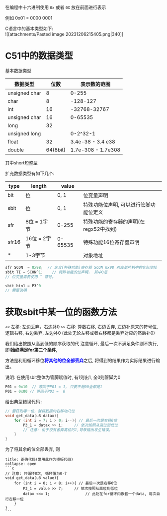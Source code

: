 在编程中十六进制使用 `0x` 或者 `0X` 放在前面进行表示

例如 0x01 = 0000 0001 

C语言中的基本类型如下:  
![[attachments/Pasted image 20231206215405.png|340]]

# C51中的数据类型

基本数据类型

| 数据类型      | 位数     | 表示数的范围       |
| ------------- | -------- | ------------------ |
| unsigned char | 8        | 0-255              |
| char          | 8        | -128-127           |
| int           | 16       | -32768-32767       |
| unsigned char | 16       | 0-65535            |
| long          | 32       |                    |
| unsigned long |          | 0-2^32-1           |
| float         | 32       | 3.4e-38 - 3.4 e38  |
| double        | 64(8bit) | 1.7e-308 - 1.7e308 |

其中short短整型 


扩充数据类型有如下几个: 

| type  | length       | value   |                                        |
| ----- | ------------ | ------- | -------------------------------------- |
| bit   | 位           | 0, 1    | 位变量声明                             |
| sbit  | 位           | 0, 1    | 特殊功能位声明, 可以进行管脚功能位定义 |
| sfr   | 8位 = 1字节  | 0-255   | 特殊功能的寄存器的声明(在regx52中找到) |
| sfr16 | 16位 = 2字节 | 0-65535 | 特殊功能16位寄存器声明                   |
| *     | 1-3字节      |         | 对象地址                               | 

```c 
sfr SCON  = 0x98;  // 定义(特殊功能)寄存器 SCON 0x98 对应单片机中的实际地址 
sbit TI = SCON^1;    // 特殊功能的位声明， 其中0是
// 位变量需要使用 ^ 符号。

sbit btn1 = P3^0
// 需要说明 

``` 


# 获取sbit中某一位的函数方法

`<<` 左移: 左边丢弃，右边补0 
`>>` 右移:  算数右移, 右边丢弃, 左边补原来的符号位, 逻辑右移, 右边丢弃, 左边补0 (此处无论左移或者右移都是丢弃对应的然后补0)

我们给出按照从高到低的顺序获取的代
注意循环, 最后一次不满足条件则不执行, 即**i始终满足for第二个条件**, 

方法是利用循环移位<b><mark style="background: transparent; color: blue">将其他的位全部丢弃</mark></b>之后, 将得到的结果作为实际结果进行输出。

说明: 在使用sbit整体为管脚赋值时, 有1则出1, 全0则管脚为0
```c
P01 = 0x10  // 等同于P01 = 1, 只要不是00全都是1
P01 = 0x00 // 等同于P01 =  0
```

给出典型错误代码 : 
```c
// 要获取哪一位，就将数据向右移动几位 
void get_data(u8 datax){
	for (int i = 7; i > 0; i--){ // 最后一次是右移0位
		P3_1 = datax >> i;     // 依次按照从高位到低位
		// 注意: 由于没有舍弃高位的1,导致输出发生错误。
	}
}
```

为了将其余的位全部丢弃, 则
`````ad-caution 
title: 正确代码(常用此作为模板代码)
collapse: open
```c
// 注意: 共循环8次, 循环值为0-7
void get_data(u8 value){
	for (int i = 0; i < 8; i++){ // 最后一次是右移0位
		P3_1 = value >> 7;     // 依次按照从高位到低位
		datax <<= 1;                // 此处在for循环内嵌套一个data, 每次自行左移一位
	}
}
```
`````
